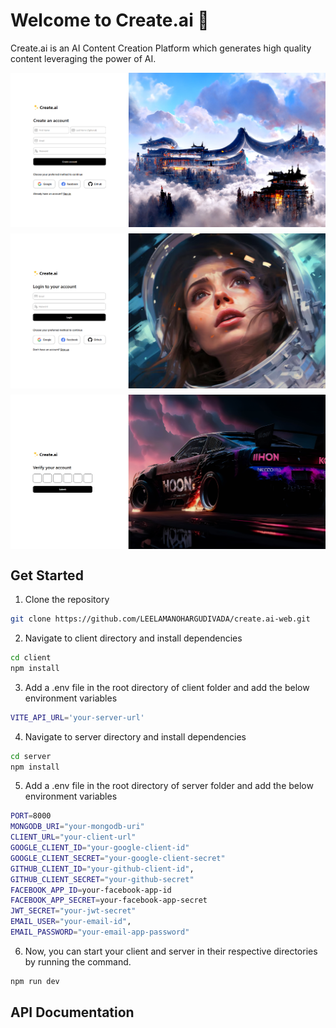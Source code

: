 # Welcome to Create.ai 👋
Create.ai is an AI Content Creation Platform which generates high quality content leveraging the power of AI.

<div style="display: flex; flex-wrap: wrap; gap: 10px;">
  <img src="./client/src/assets/preview/1.png" alt="" width="800"/>
  <img src="./client/src/assets/preview/2.png" alt="" width="800"/>
  <img src="./client/src/assets/preview/3.png" alt="" width="800"/>
</div>

## Get Started
1. Clone the repository
```bash
git clone https://github.com/LEELAMANOHARGUDIVADA/create.ai-web.git
```

2. Navigate to client directory and install dependencies
```bash
cd client
npm install
```

3. Add a .env file in the root directory of client folder and add the below environment variables
```bash
VITE_API_URL='your-server-url'
```

4. Navigate to server directory and install dependencies
```bash
cd server
npm install
```

5. Add a .env file in the root directory of server folder and add the below environment variables
```bash
PORT=8000
MONGODB_URI="your-mongodb-uri"
CLIENT_URL="your-client-url"
GOOGLE_CLIENT_ID="your-google-client-id"
GOOGLE_CLIENT_SECRET="your-google-client-secret"
GITHUB_CLIENT_ID="your-github-client-id",
GITHUB_CLIENT_SECRET="your-github-secret"
FACEBOOK_APP_ID=your-facebook-app-id
FACEBOOK_APP_SECRET=your-facebook-app-secret
JWT_SECRET="your-jwt-secret"
EMAIL_USER="your-email-id",
EMAIL_PASSWORD="your-email-app-password"
```

6. Now, you can start your client and server in their respective directories by running the command.
```bash
npm run dev
```

## API Documentation

